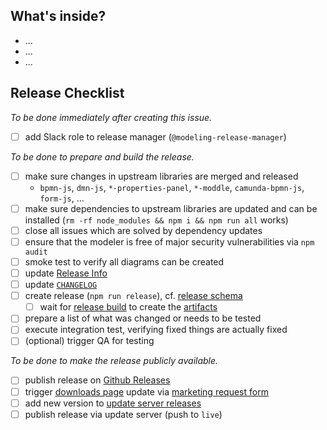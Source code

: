 ## What's inside?

<!-- link changelog if available and/or a version range (i.e. [`v4.9.0...develop`](https://github.com/camunda/camunda-modeler/compare/v4.9.0...develop)) -->

* ...
* ...
* ...


## Release Checklist

_To be done immediately after creating this issue._

* [ ] add Slack role to release manager (`@modeling-release-manager`)

_To be done to prepare and build the release._

* [ ] make sure changes in upstream libraries are merged and released
    * `bpmn-js`, `dmn-js`, `*-properties-panel`, `*-moddle`, `camunda-bpmn-js`, `form-js`, ...
* [ ] make sure dependencies to upstream libraries are updated and can be installed (`rm -rf node_modules && npm i && npm run all` works)
* [ ] close all issues which are solved by dependency updates
* [ ] ensure that the modeler is free of major security vulnerabilities via `npm audit`
* [ ] smoke test to verify all diagrams can be created
* [ ] update [Release Info](https://github.com/camunda/camunda-modeler/blob/master/client/src/plugins/version-info/ReleaseInfo.js)
* [ ] update [`CHANGELOG`](https://github.com/camunda/camunda-modeler/blob/master/CHANGELOG.md)
* [ ] create release (`npm run release`), cf. [release schema](https://github.com/bpmn-io/internal-docs/tree/master/release-schema)
    * [ ] wait for [release build](https://github.com/camunda/camunda-modeler/actions/workflows/RELEASE.yml) to create the [artifacts](https://github.com/camunda/camunda-modeler/releases)
* [ ] prepare a list of what was changed or needs to be tested
* [ ] execute integration test, verifying fixed things are actually fixed
* [ ] (optional) trigger QA for testing

_To be done to make the release publicly available._

* [ ] publish release on [Github Releases](https://github.com/camunda/camunda-modeler/releases)
* [ ] trigger [downloads page](https://camunda.com/download/modeler/) update via [marketing request form](https://confluence.camunda.com/display/MAR/Marketing+Request+Form)
* [ ] add new version to [update server releases](https://github.com/camunda/camunda-modeler-update-server/blob/master/releases.json)
* [ ] publish release via update server (push to `live`)
